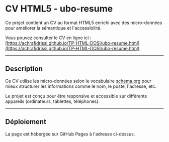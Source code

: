 # CV HTML5 - ubo-resume

Ce projet contient un CV au format HTML5 enrichi avec des micro-données pour améliorer la sémantique et l'accessibilité.

Vous pouvez consulter le CV en ligne ici :  
[https://achrafidrissi.github.io/TP-HTML-DOSI/ubo-resume.html](https://achrafidrissi.github.io/TP-HTML-DOSI/ubo-resume.html)

---

## Description

Ce CV utilise les micro-données selon le vocabulaire [schema.org](http://schema.org) pour mieux structurer les informations comme le nom, le poste, l'adresse, etc.

Le projet est conçu pour être responsive et accessible sur différents appareils (ordinateurs, tablettes, téléphones).

---

## Déploiement

La page est hébergée sur GitHub Pages à l'adresse ci-dessus.
